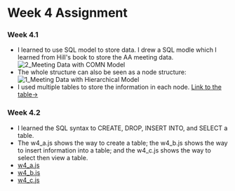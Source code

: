 # Week 4 Assignment

### Week 4.1
* I learned to use SQL model to store data. I drew a SQL modle which I learned from Hill's book to store the AA meeting data.
 ![2_Meeting Data with COMN Model](https://user-images.githubusercontent.com/6037803/136643348-f1972a7d-2019-4a6a-bb11-236e4f31e3e0.png)
* The whole structure can also be seen as a node structure: 
![1_Meeting Data with Hierarchical Model](https://user-images.githubusercontent.com/6037803/136643369-8687d90b-a1b3-4cc7-aabe-0c436767ee59.png)
* I used multiple tables to store the information in each node.
[Link to the table->](https://github.com/zorawan/DataStructures/blob/master/week4/3_Data%20Structure%204.1%20-%20AA%20Database.xlsx)

### Week 4.2
* I learned the SQL syntax to CREATE, DROP, INSERT INTO, and SELECT a table.
* The w4_a.js shows the way to create a table; the w4_b.js shows the way to insert information into a table; and the w4_c.js shows the way to select then view a table. 
* [w4_a.js](https://github.com/zorawan/DataStructures/blob/master/week4/w4_a.js)
* [w4_b.js](https://github.com/zorawan/DataStructures/blob/master/week4/w4_b.js)
* [w4_c.js](https://github.com/zorawan/DataStructures/blob/master/week4/w4_c.js)
